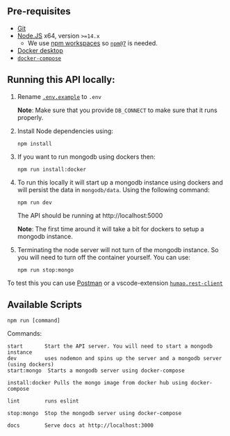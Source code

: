 ## Pre-requisites
* [Git](https://git-scm.com/)
* [Node.JS](https://nodejs.org/en/) x64, version `>=14.x`
  * We use [npm workspaces](https://docs.npmjs.com/cli/v7/using-npm/workspaces) so [`npm@7`](https://github.blog/2021-02-02-npm-7-is-now-generally-available/) is needed.
* [Docker desktop](https://docs.docker.com/desktop/#download-and-install)
* [`docker-compose`](https://docs.docker.com/compose/install/)


## Running this API locally:

1. Rename [`.env.example`](https://github.com/Carleton-Web-Dev-Club/club-site-api/blob/master/.env.example) to `.env`
   
   **Note**: Make sure that you provide `DB_CONNECT` to make sure that it runs properly. 
2. Install Node dependencies using:
   ```
   npm install
   ```
3. If you want to run mongodb using dockers then:
   ```
   npm run install:docker
   ```
4. To run this locally it will start up a mongodb instance using dockers and will persist the data in `mongodb/data`. Using the following command:
   ```
   npm run dev
   ```
   The API should be running at http://localhost:5000

    **Note**: The first time around it will take a bit for dockers to setup a mongodb instance.
5. Terminating the node server will not turn of the mongodb instance. So you will need to turn off the container yourself. You can use:
   ```
   npm run stop:mongo
   ```

To test this you can use [Postman](https://www.postman.com) or a vscode-extension [`humao.rest-client`](https://marketplace.visualstudio.com/items?itemName=humao.rest-client)

## Available Scripts

`npm run [command]`

Commands:
```
start       Start the API server. You will need to start a mongodb instance 
dev         uses nodemon and spins up the server and a mongodb server (using dockers)
start:mongo  Starts a mongodb server using docker-compose

install:docker Pulls the mongo image from docker hub using docker-compose

lint        runs eslint

stop:mongo  Stop the mongodb server using docker-compose

docs        Serve docs at http://localhost:3000
```


